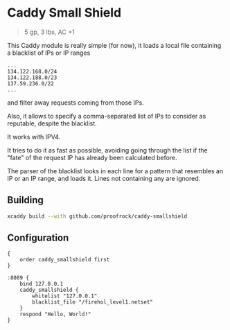 # Caddy Small Shield

> 5 gp, 3 lbs, AC +1

This Caddy module is really simple (for now), it loads a local file containing a blacklist of IPs or IP ranges

```
...
134.122.168.0/24
134.122.188.0/23
137.59.236.0/22
...
```

and filter away requests coming from those IPs. 

Also, it allows to specify a comma-separated list of IPs to consider as reputable, despite the blacklist.

It works with IPV4.

It tries to do it as fast as possible, avoiding going through the list if the "fate" of the request IP has already been calculated before.

The parser of the blacklist looks in each line for a pattern that resembles an IP or an IP range, and loads it. Lines not containing any are ignored.

## Building

```bash
xcaddy build --with github.com/proofrock/caddy-smallshield
```

## Configuration

```caddyfile
{
	order caddy_smallshield first
}

:8089 {
	bind 127.0.0.1
	caddy_smallshield {
		whitelist "127.0.0.1"
		blacklist_file "/firehol_level1.netset"
	}
	respond "Hello, World!"
}
```